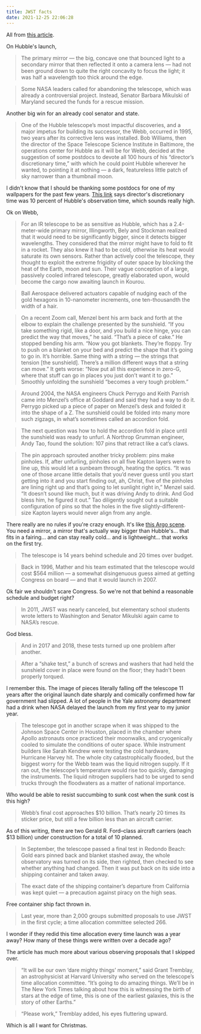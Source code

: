 ```yaml
---
title: JWST facts
date: 2021-12-25 22:06:28
---
```


All from [this article](https://www.quantamagazine.org/why-nasas-james-webb-space-telescope-matters-so-much-20211203/).

On Hubble's launch,

> The primary mirror — the big, concave one that bounced light to a secondary mirror that then reflected it onto a camera lens — had not been ground down to quite the right concavity to focus the light; it was half a wavelength too thick around the edge.

> Some NASA leaders called for abandoning the telescope, which was already a controversial project. Instead, Senator Barbara Mikulski of Maryland secured the funds for a rescue mission.

Another big win for an already cool senator and state.

> One of the Hubble telescope’s most impactful discoveries, and a major impetus for building its successor, the Webb, occurred in 1995, two years after its corrective lens was installed. Bob Williams, then the director of the Space Telescope Science Institute in Baltimore, the operations center for Hubble as it will be for Webb, decided at the suggestion of some postdocs to devote all 100 hours of his “director’s discretionary time,” with which he could point Hubble wherever he wanted, to pointing it at nothing — a dark, featureless little patch of sky narrower than a thumbnail moon.

I didn't know that I should be thanking some postdocs for one of my wallpapers for the past few years. [This link](https://www.nasa.gov/content/discoveries-hubbles-deep-fields) says director's discretionary time was 10 percent of Hubble's observation time, which sounds really high.

Ok on Webb,

> For an IR telescope to be as sensitive as Hubble, which has a 2.4-meter-wide primary mirror, Illingworth, Bely and Stockman realized that it would need to be significantly bigger, since it detects bigger wavelengths. They considered that the mirror might have to fold to fit in a rocket. They also knew it had to be cold, otherwise its heat would saturate its own sensors. Rather than actively cool the telescope, they thought to exploit the extreme frigidity of outer space by blocking the heat of the Earth, moon and sun. Their vague conception of a large, passively cooled infrared telescope, greatly elaborated upon, would become the cargo now awaiting launch in Kourou.

> Ball Aerospace delivered actuators capable of nudging each of the gold hexagons in 10-nanometer increments, one ten-thousandth the width of a hair.

> On a recent Zoom call, Menzel bent his arm back and forth at the elbow to explain the challenge presented by the sunshield. “If you take something rigid, like a door, and you build a nice hinge, you can predict the way that moves,” he said. “That’s a piece of cake.” He stopped bending his arm. “Now you got blankets. They’re floppy. Try to push on a blanket on your bed and predict the shape that it’s going to go in. It’s horrible. Same thing with a string — the strings that tension [the sunshield]. There’s a million different ways that a string can move.” It gets worse: “Now put all this experience in zero-G, where that stuff can go in places you just don’t want it to go.” Smoothly unfolding the sunshield “becomes a very tough problem.”

> Around 2004, the NASA engineers Chuck Perrygo and Keith Parrish came into Menzel’s office at Goddard and said they had a way to do it. Perrygo picked up a piece of paper on Menzel’s desk and folded it into the shape of a Z. The sunshield could be folded into many more such zigzags, in what’s sometimes called an accordion fold.

> The next question was how to hold the accordion fold in place until the sunshield was ready to unfurl. A Northrop Grumman engineer, Andy Tao, found the solution: 107 pins that retract like a cat’s claws.

> The pin approach sprouted another tricky problem: pins make pinholes. If, after unfurling, pinholes on all five Kapton layers were to line up, this would let a sunbeam through, heating the optics. “It was one of those arcane little details that you’d never guess until you start getting into it and you start finding out, ah, Christ, five of the pinholes are lining right up and that’s going to let sunlight right in,” Menzel said. “It doesn’t sound like much, but it was driving Andy to drink. And God bless him, he figured it out.” Tao diligently sought out a suitable configuration of pins so that the holes in the five slightly-different-size Kapton layers would never align from any angle.

There really are no rules if you're crazy enough. It's like [this Argo scene](https://youtu.be/8uHdjQp8v80?t=160). You need a mirror, a mirror that's actually way bigger than Hubble's... that fits in a fairing... and can stay really cold... and is lightweight... that works on the first try.

> The telescope is 14 years behind schedule and 20 times over budget.

> Back in 1996, Mather and his team estimated that the telescope would cost $564 million — a somewhat disingenuous guess aimed at getting Congress on board — and that it would launch in 2007.

Ok fair we shouldn't scare Congress. So we're not that behind a reasonable schedule and budget right?

> In 2011, JWST was nearly canceled, but elementary school students wrote letters to Washington and Senator Mikulski again came to NASA’s rescue.

God bless.

> And in 2017 and 2018, these tests turned up one problem after another. 

> After a “shake test,” a bunch of screws and washers that had held the sunshield cover in place were found on the floor; they hadn’t been properly torqued.

I remember this. The image of pieces literally falling off the telescope 11 years after the original launch date sharply and comically confirmed how far government had slipped. A lot of people in the Yale astronomy department had a drink when NASA delayed the launch from my first year to my junior year.

> The telescope got in another scrape when it was shipped to the Johnson Space Center in Houston, placed in the chamber where Apollo astronauts once practiced their moonwalks, and cryogenically cooled to simulate the conditions of outer space. While instrument builders like Sarah Kendrew were testing the cold hardware, Hurricane Harvey hit. The whole city catastrophically flooded, but the biggest worry for the Webb team was the liquid nitrogen supply. If it ran out, the telescope’s temperature would rise too quickly, damaging the instruments. The liquid nitrogen suppliers had to be urged to send trucks through the floodwaters as a matter of national importance.

Who would be able to resist succumbing to sunk cost when the sunk cost is this high?

> Webb’s final cost approaches $10 billion. That’s nearly 20 times its sticker price, but still a few billion less than an aircraft carrier.

As of this writing, there are two Gerald R. Ford–class aircraft carriers (each $13 billion) under construction for a total of 10 planned.

> In September, the telescope passed a final test in Redondo Beach: Gold ears pinned back and blanket stashed away, the whole observatory was turned on its side, then righted, then checked to see whether anything had changed. Then it was put back on its side into a shipping container and taken away.

> The exact date of the shipping container’s departure from California was kept quiet — a precaution against piracy on the high seas.

Free container ship fact thrown in.

> Last year, more than 2,000 groups submitted proposals to use JWST in the first cycle; a time allocation committee selected 266.

I wonder if they redid this time allocation every time launch was a year away? How many of these things were written over a decade ago?

The article has much more about various observing proposals that I skipped over.

> “It will be our own ‘dare mighty things’ moment,” said Grant Tremblay, an astrophysicist at Harvard University who served on the telescope’s time allocation committee. “It’s going to do amazing things. We’ll be in The New York Times talking about how this is witnessing the birth of stars at the edge of time, this is one of the earliest galaxies, this is the story of other Earths.” 

> “Please work,” Tremblay added, his eyes fluttering upward.

Which is all I want for Christmas.
